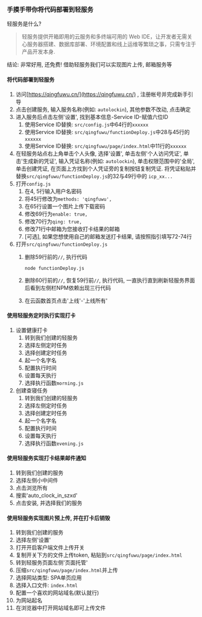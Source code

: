 ### 手摸手带你将代码部署到轻服务

轻服务是什么?

> 轻服务提供开箱即用的云服务和多终端可用的 Web IDE，让开发者无需关心服务器搭建、数据库部署、环境配置和线上运维等繁琐之事，只需专注于产品开发本身.

结论: 非常好用, 还免费! 借助轻服务我们可以实现图片上传, 邮箱服务等

#### 将代码部署到轻服务

1. 访问[https://qingfuwu.cn/](https://qingfuwu.cn/) , 注册帐号并完成新手引导
2. 点击创建服务, 输入服务名称(例如: `autolockin`), 其他参数不改动, 点击确定
3. 进入服务后点击左侧'设置', 找到基本信息-Service ID-赋值六位ID
   1. 使用Service ID替换: `src/config.js`中64行的`xxxxxx`
   2. 使用Service ID替换: `src/qingfuwu/functionDeploy.js`中28与45行的`xxxxxx`
   3. 使用Service ID替换: `src/qingfuwu/page/index.html`中11行的`xxxxxx`
4. 在轻服务站点右上角单击个人头像, 选择'设置', 单击左侧'个人访问凭证', 单击'生成新的凭证', 输入凭证名称(例如: `autolockin`), 单击权限范围中的'全局', 单击创建凭证, 在页面上方找到个人凭证旁的复制按钮复制凭证. 将凭证粘贴并替换`src/qingfuwu/functionDeploy.js`的32与49行中的 `icp_xx...`
5. 打开`config.js`
   1. 在4, 5行输入用户名密码
   2. 将45行修改为`methods: 'qingfuwu',`
   3. 在65行设置一个图片上传下载密码
   4. 修改69行为`enable: true,`
   5. 修改70行为`qing: true,`
   6. 修改71行中邮箱为您接收打卡结果的邮箱
   7. [可选], 如果您想使用自己的邮箱发送打卡结果, 请按照指引填写72-74行
6. 打开`src/qingfuwu/functionDeploy.js`
   1. 删除59行前的`//`, 执行代码

      ```node
      node functionDeploy.js
      ```

   2. 删除60行前的`//`, 恢复59行前`//`, 执行代码, 一直执行直到刷新轻服务界面后看到左侧栏NPM依赖出现三行代码
   3. 在云函数首页点击'上线'-'上线所有'

#### 使用轻服务定时执行实现打卡

1. 设置健康打卡
   1. 转到我们创建的轻服务
   2. 选择左侧定时任务
   3. 选择创建定时任务
   4. 起一个名字名
   5. 配置执行时间
   6. 设置每天执行
   7. 选择执行函数`morning.js`
2. 创建查寝任务
   1. 转到我们创建的轻服务
   2. 选择左侧定时任务
   3. 选择创建定时任务
   4. 起一个名字名
   5. 配置执行时间
   6. 设置每天执行
   7. 选择执行函数`evening.js`


#### 使用轻服务实现打卡结果邮件通知

1. 转到我们创建的服务
2. 选择左侧小中间件
3. 点击浏览所有
4. 搜索'auto_clock_in_szxd'
5. 点击安装, 并选择我们的服务

#### 使用轻服务实现图片预上传, 并在打卡后销毁

1. 转到我们创建的服务
2. 选择左侧'设置'
3. 打开开启客户端文件上传开关
4. 复制开关下方的文件上传token, 粘贴到`src/qingfuwu/page/index.html`
5. 转到轻服务页面左侧'页面托管'
6. 压缩`src/qingfuwu/page/index.html`并上传
7. 选择网站类型: SPA单页应用
8. 选择入口文件: `index.html`
9. 配置一个喜欢的网站域名(默认就行)
10. 为网站起名
11. 在浏览器中打开网站域名即可上传文件
